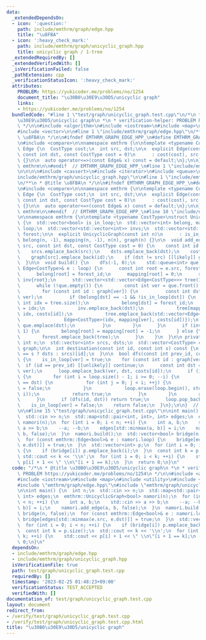 ```yaml
---
data:
  _extendedDependsOn:
  - icon: ':question:'
    path: include/emthrm/graph/edge.hpp
    title: "\u8FBA"
  - icon: ':heavy_check_mark:'
    path: include/emthrm/graph/unicyclic_graph.hpp
    title: unicyclic graph / 1-tree
  _extendedRequiredBy: []
  _extendedVerifiedWith: []
  _isVerificationFailed: false
  _pathExtension: cpp
  _verificationStatusIcon: ':heavy_check_mark:'
  attributes:
    PROBLEM: https://yukicoder.me/problems/no/1254
    document_title: "\u30B0\u30E9\u30D5/unicyclic graph"
    links:
    - https://yukicoder.me/problems/no/1254
  bundledCode: "#line 1 \"test/graph/unicyclic_graph.test.cpp\"\n/*\n * @title \u30B0\
    \u30E9\u30D5/unicyclic graph\n *\n * verification-helper: PROBLEM https://yukicoder.me/problems/no/1254\n\
    \ */\n\n#include <algorithm>\n#include <iostream>\n#include <map>\n#include <utility>\n\
    #include <vector>\n\n#line 1 \"include/emthrm/graph/edge.hpp\"\n/**\n * @title\
    \ \u8FBA\n */\n\n#ifndef EMTHRM_GRAPH_EDGE_HPP_\n#define EMTHRM_GRAPH_EDGE_HPP_\n\
    \n#include <compare>\n\nnamespace emthrm {\n\ntemplate <typename CostType>\nstruct\
    \ Edge {\n  CostType cost;\n  int src, dst;\n\n  explicit Edge(const int src,\
    \ const int dst, const CostType cost = 0)\n      : cost(cost), src(src), dst(dst)\
    \ {}\n\n  auto operator<=>(const Edge& x) const = default;\n};\n\n}  // namespace\
    \ emthrm\n\n#endif  // EMTHRM_GRAPH_EDGE_HPP_\n#line 1 \"include/emthrm/graph/unicyclic_graph.hpp\"\
    \n\n\n\n#include <cassert>\n#include <iterator>\n#include <queue>\n#line 8 \"\
    include/emthrm/graph/unicyclic_graph.hpp\"\n\n#line 1 \"include/emthrm/graph/edge.hpp\"\
    \n/**\n * @title \u8FBA\n */\n\n#ifndef EMTHRM_GRAPH_EDGE_HPP_\n#define EMTHRM_GRAPH_EDGE_HPP_\n\
    \n#include <compare>\n\nnamespace emthrm {\n\ntemplate <typename CostType>\nstruct\
    \ Edge {\n  CostType cost;\n  int src, dst;\n\n  explicit Edge(const int src,\
    \ const int dst, const CostType cost = 0)\n      : cost(cost), src(src), dst(dst)\
    \ {}\n\n  auto operator<=>(const Edge& x) const = default;\n};\n\n}  // namespace\
    \ emthrm\n\n#endif  // EMTHRM_GRAPH_EDGE_HPP_\n#line 10 \"include/emthrm/graph/unicyclic_graph.hpp\"\
    \n\nnamespace emthrm {\n\ntemplate <typename CostType>\nstruct UnicyclicGraph\
    \ {\n  std::vector<bool> is_in_loop;\n  std::vector<int> belong, mapping;\n  std::vector<Edge<CostType>>\
    \ loop;\n  std::vector<std::vector<int>> invs;\n  std::vector<std::vector<std::vector<Edge<CostType>>>>\
    \ forest;\n\n  explicit UnicyclicGraph(const int n)\n      : is_in_loop(n, false),\
    \ belong(n, -1), mapping(n, -1), n(n), graph(n) {}\n\n  void add_edge(const int\
    \ src, const int dst, const CostType cost = 0) {\n    const int id = srcs.size();\n\
    \    srcs.emplace_back(src);\n    dsts.emplace_back(dst);\n    costs.emplace_back(cost);\n\
    \    graph[src].emplace_back(id);\n    if (dst != src) [[likely]] graph[dst].emplace_back(id);\n\
    \  }\n\n  void build() {\n    dfs(-1, 0);\n    std::queue<int> que;\n    for (const\
    \ Edge<CostType>& e : loop) {\n      const int root = e.src, forest_id = forest.size();\n\
    \      belong[root] = forest_id;\n      mapping[root] = 0;\n      std::vector<int>\
    \ inv{root};\n      std::vector<std::vector<Edge<CostType>>> tree(1);\n      que.emplace(root);\n\
    \      while (!que.empty()) {\n        const int ver = que.front();\n        que.pop();\n\
    \        for (const int id : graph[ver]) {\n          const int dst = destination(id,\
    \ ver);\n          if (belong[dst] == -1 && !is_in_loop[dst]) {\n            const\
    \ int idx = tree.size();\n            belong[dst] = forest_id;\n            mapping[dst]\
    \ = idx;\n            inv.emplace_back(dst);\n            tree[mapping[ver]].emplace_back(mapping[ver],\
    \ idx, costs[id]);\n            tree.emplace_back(std::vector<Edge<CostType>>{\n\
    \                Edge<CostType>(idx, mapping[ver], costs[id])});\n           \
    \ que.emplace(dst);\n          }\n        }\n      }\n      if (inv.size() ==\
    \ 1) {\n        belong[root] = mapping[root] = -1;\n      } else {\n        invs.emplace_back(inv);\n\
    \        forest.emplace_back(tree);\n      }\n    }\n  }\n\n private:\n  const\
    \ int n;\n  std::vector<int> srcs, dsts;\n  std::vector<CostType> costs;\n  std::vector<std::vector<int>>\
    \ graph;\n\n  int destination(const int id, const int s) const {\n    return (srcs[id]\
    \ == s ? dsts : srcs)[id];\n  }\n\n  bool dfs(const int prev_id, const int ver)\
    \ {\n    is_in_loop[ver] = true;\n    for (const int id : graph[ver]) {\n    \
    \  if (id == prev_id) [[unlikely]] continue;\n      const int dst = destination(id,\
    \ ver);\n      loop.emplace_back(ver, dst, costs[id]);\n      if (is_in_loop[dst])\
    \ {\n        for (int i = loop.size() - 1; i >= 0; --i) {\n          if (loop[i].src\
    \ == dst) {\n            for (int j = 0; j < i; ++j) {\n              is_in_loop[loop[j].src]\
    \ = false;\n            }\n            loop.erase(loop.begin(), std::next(loop.begin(),\
    \ i));\n            return true;\n          }\n        }\n        assert(false);\n\
    \      }\n      if (dfs(id, dst)) return true;\n      loop.pop_back();\n    }\n\
    \    is_in_loop[ver] = false;\n    return false;\n  }\n};\n\n}  // namespace emthrm\n\
    \n\n#line 15 \"test/graph/unicyclic_graph.test.cpp\"\n\nint main() {\n  int n;\n\
    \  std::cin >> n;\n  std::map<std::pair<int, int>, int> edges;\n  emthrm::UnicyclicGraph<bool>\
    \ namori(n);\n  for (int i = 0; i < n; ++i) {\n    int a, b;\n    std::cin >>\
    \ a >> b;\n    --a; --b;\n    edges[std::minmax(a, b)] = i;\n    namori.add_edge(a,\
    \ b, false);\n  }\n  namori.build();\n  std::vector<bool> bridge(n, false);\n\
    \  for (const emthrm::Edge<bool>& e : namori.loop) {\n    bridge[edges[std::minmax(e.src,\
    \ e.dst)]] = true;\n  }\n  std::vector<int> p;\n  for (int i = 0; i < n; ++i)\
    \ {\n    if (bridge[i]) p.emplace_back(i);\n  }\n  const int k = p.size();\n \
    \ std::cout << k << '\\n';\n  for (int i = 0; i < k; ++i) {\n    std::cout <<\
    \ p[i] + 1 << \" \\n\"[i + 1 == k];\n  }\n  return 0;\n}\n"
  code: "/*\n * @title \u30B0\u30E9\u30D5/unicyclic graph\n *\n * verification-helper:\
    \ PROBLEM https://yukicoder.me/problems/no/1254\n */\n\n#include <algorithm>\n\
    #include <iostream>\n#include <map>\n#include <utility>\n#include <vector>\n\n\
    #include \"emthrm/graph/edge.hpp\"\n#include \"emthrm/graph/unicyclic_graph.hpp\"\
    \n\nint main() {\n  int n;\n  std::cin >> n;\n  std::map<std::pair<int, int>,\
    \ int> edges;\n  emthrm::UnicyclicGraph<bool> namori(n);\n  for (int i = 0; i\
    \ < n; ++i) {\n    int a, b;\n    std::cin >> a >> b;\n    --a; --b;\n    edges[std::minmax(a,\
    \ b)] = i;\n    namori.add_edge(a, b, false);\n  }\n  namori.build();\n  std::vector<bool>\
    \ bridge(n, false);\n  for (const emthrm::Edge<bool>& e : namori.loop) {\n   \
    \ bridge[edges[std::minmax(e.src, e.dst)]] = true;\n  }\n  std::vector<int> p;\n\
    \  for (int i = 0; i < n; ++i) {\n    if (bridge[i]) p.emplace_back(i);\n  }\n\
    \  const int k = p.size();\n  std::cout << k << '\\n';\n  for (int i = 0; i <\
    \ k; ++i) {\n    std::cout << p[i] + 1 << \" \\n\"[i + 1 == k];\n  }\n  return\
    \ 0;\n}\n"
  dependsOn:
  - include/emthrm/graph/edge.hpp
  - include/emthrm/graph/unicyclic_graph.hpp
  isVerificationFile: true
  path: test/graph/unicyclic_graph.test.cpp
  requiredBy: []
  timestamp: '2023-02-25 01:48:23+09:00'
  verificationStatus: TEST_ACCEPTED
  verifiedWith: []
documentation_of: test/graph/unicyclic_graph.test.cpp
layout: document
redirect_from:
- /verify/test/graph/unicyclic_graph.test.cpp
- /verify/test/graph/unicyclic_graph.test.cpp.html
title: "\u30B0\u30E9\u30D5/unicyclic graph"
---
```

